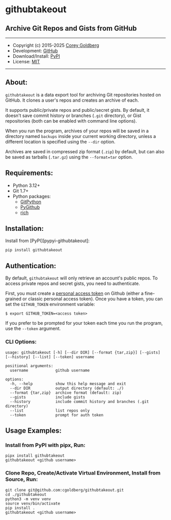# githubtakeout

## Archive Git Repos and Gists from GitHub

---

- Copyright (c) 2015-2025 [Corey Goldberg][github-home]
- Development: [GitHub][github-repo]
- Download/Install: [PyPI][pypi-githubtakeout]
- License: [MIT][mit-license]

----

## About:

`githubtakeout` is a data export tool for archiving Git repositories hosted on GitHub.
It clones a user's repos and creates an archive of each.

It supports public/private repos and public/secret gists. By default, it doesn't save
commit history or branches (`.git` directory), or Gist repositories (both can be enabled
with command line options).

When you run the program, archives of your repos will be saved in a directory named
`backups` inside your current working directory, unless a different location is specified
using the `--dir` option.

Archives are saved in compressed zip format (`.zip`) by default, but can also be saved
as tarballs (`.tar.gz`) using the `--format=tar` option.

## Requirements:

- Python 3.12+
- Git 1.7+
- Python packages:
    - [GitPython][pypi-gitpython]
    - [PyGithub][pypi-pygithub]
    - [rich][pypi-rich]

## Installation:

Install from [PyPI][pypyi-githubtakeout]:

```
pip install githubtakeout
```

## Authentication:

By default, `githubtakeout` will only retrieve an account's public repos. To access private repos and secret gists,
you need to authenticate.

First, you must create a [personal access token][github-pat] on Github (either a fine-grained or classic personal
access token). Once you have a token, you can set the `GITHUB_TOKEN` environment variable:

```
$ export GITHUB_TOKEN=<access token>
```

If you prefer to be prompted for your token each time you run the program, use the `--token` argument.

### CLI Options:

```
usage: githubtakeout [-h] [--dir DIR] [--format {tar,zip}] [--gists] [--history] [--list] [--token] username

positional arguments:
  username            github username

options:
  -h, --help          show this help message and exit
  --dir DIR           output directory (default: ./)
  --format {tar,zip}  archive format (default: zip)
  --gists             include gists
  --history           include commit history and branches (.git directory)
  --list              list repos only
  --token             prompt for auth token
```

## Usage Examples:

### Install from PyPI with pipx, Run:

```
pipx install githubtakeout
githubtakeout <github username>
```

### Clone Repo, Create/Activate Virtual Environment, Install from Source, Run:

```
git clone git@github.com:cgoldberg/githubtakeout.git
cd ./githubtakeout
python3 -m venv venv
source venv/bin/activate
pip install .
githubtakeout <github username>
```


[github-home]: https://github.com/cgoldberg
[github-repo]: https://github.com/cgoldberg/sudokubot
[github-pat]: https://docs.github.com/en/authentication/keeping-your-account-and-data-secure/managing-your-personal-access-tokens
[pypi-githubtakeout]: https://pypi.org/project/githubtakeout
[pypi-gitpython]: https://pypi.org/project/GitPython
[pypi-pygithub]: https://pypi.org/project/PyGithub
[pypi-rich]: https://pypi.org/project/rich
[mit-license]: https://raw.githubusercontent.com/cgoldberg/githubtakeout/refs/heads/master/LICENSE
